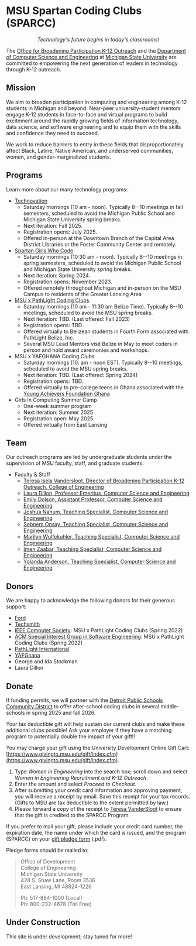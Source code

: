 # MSU Spartan Coding Clubs (SPARCC)

<div style="text-align:center"><em>Technology's future begins in today's classrooms!</em></div>

The [Office for Broadening Participation K-12 Outreach](https://engineering.msu.edu/about/inclusion-diversity/broadening-participation-k-12) and the [Department of Computer Science and Engineering](https://www.cse.msu.edu/) at [Michigan State University](https://www.msu.edu/) are committed to empowering the next generation of leaders in technology through K-12 outreach.

## Mission

We aim to broaden participation in computing and engineering among K-12 students in Michigan and beyond. Near-peer university-student mentors engage K-12 students in face-to-face and virtual programs to build excitement around the rapidly growing fields of information technology, data science, and software engineering and to equip them with the skills and confidence they need to succeed.

We work to reduce barriers to entry in these fields that disproportionately affect Black, Latine, Native American, and underserved communities, women, and gender-marginalized students.

## Programs

Learn more about our many technology programs:


- [Technovation](http://technovation.cadl.org/)
  - Saturday mornings (10 am - noon). Typically 8--10 meetings in fall semesters, scheduled to avoid the Michigan Public School and Michigan State University spring breaks.
  - Next iteration: Fall 2025.
  - Registration opens: July 2025.
  - Offered in-person at the Downtown Branch of the Capital Area District Libraries or the Foster Community Center and remotely. 
- [Spartan Girls Who Code](https://www.spartangwc.org/)
  - Saturday mornings (10:30 am - noon). Typically 8--10 meetings in spring semesters, scheduled to avoid the Michigan Public School and Michigan State University spring breaks.
  - Next iteration: Spring 2024.
  - Registration opens: November 2023.
  - Offered remotely throughout Michigan and in-person on the MSU Campus to residents of the Greater Lansing Area
- [MSU x PathLight Coding Clubs](https://msu-cse-outreach.github.io/belizeweb)
  - Saturday mornings (10 am - 11:30 am Belize Time). Typically 8--10 meetings, scheduled to avoid the MSU spring breaks. 
  - Next iteration: TBD. (Last offered: Fall 2023)
  - Registration opens: TBD.
  - Offered virtually to Belizean students in Fourth Form associated with PathLight Belize, Inc.
  - Several MSU Lead Mentors visit Belize in May to meet coders in person and hold award ceremonies and workshops.
- MSU x YAFGHANA Coding Clubs
   - Saturday mornings (10: am - noon EST). Typically 8--10 meetings, scheduled to avoid the MSU spring breaks.
   - Next iteration: TBD. (Last offered: Spring 2024)
   - Registration opens: TBD.
   - Offered virtually to pre-college teens in Ghana associated with the [Young Achievers Foundation Ghana](https://www.facebook.com/yafghana/)
- Girls in Computing Summer Camp
  - One-week summer program
  - Next iteration: Summer 2025
  - Registration open: May 2025
  - Offered virtually from East Lansing

## Team

Our outreach programs are led by undergraduate students under the supervision of MSU faculty, staff, and graduate students.

- Faculty & Staff
  - [Teresa Isela Vandersloot, Director of Broadening Participation K-12 Outreach, College of Engineering](https://engineering.msu.edu/faculty/Teresa-VanderSloot)
  - [Laura Dillon, Professor Emeritus, Computer Science and Engineering](https://www.cse.msu.edu/~ldillon/)
  - [Emily Dolson, Assistant Professor, Computer Science and Engineering](https://www.cse.msu.edu/~dolsonem/)
  - [Joshua Nahum, Teaching Specialist, Computer Science and Engineering](https://engineering.msu.edu/faculty/Joshua-Nahum)
  - [Sebnem Onsay, Teaching Specialist, Computer Science and Engineering](https://engineering.msu.edu/faculty/Sebnem-Onsay)
  - [Marilyn Wulfekuhler, Teaching Specialist, Computer Science and Engineering](https://engineering.msu.edu/faculty/Marilyn-Wulfekuhler)
  - [Imen Zaabar, Teaching Specialist, Computer Science and Engineering](https://engineering.msu.edu/faculty/Imen-Zaabar)
  - [Yolanda Anderson, Teaching Specialist, Computer Science and Engineering](https://engineering.msu.edu/faculty/Yolanda-Anderson)

## Donors

We are happy to acknowledge the following donors for their generous support:

- [Ford](https://www.ford.com/)
- [Techsmith](https://www.techsmith.com/)
- [IEEE Computer Society](https://tc.computer.org/tcse/): MSU x PathLight Coding Clubs (Spring 2022)
- [ACM Special Interest Group in Software Engineering](https://www.sigsoft.org/): MSU x PathLight Coding Clubs (Spring 2022)
- [PathLight International](https://PathLight.org/)
- [YAFGhana](https://www.facebook.com/yafghana/)
- George and Ida Stockman
- Laura Dillon

## Donate

If funding permits, we will partner with the [Detroit Public Schools Community District](https://www.detroitk12.org/) to offer after-school coding clubs in several middle-schools in spring 2025 and fall 2026. 

Your tax deductible gift will help sustain our current clubs and make these additional clubs possible! Ask your employer if they have a matching program to potentially double the impact of your gift!!

You may charge your gift using the University Development Online Gift Cart: [https://www.givingto.msu.edu/gift/index.cfm](https://www.givingto.msu.edu/gift/index.cfm).
1. Type *Women in Engineering* into the search box; scroll down and select *Women in Engineering Recruitment and K-12 Outreach*.
2. Enter the amount and select *Proceed to Checkout*.
3. After submitting your credit card information and approving payment, you will receive a receipt by email. Save this receipt for your tax records. (Gifts to MSU are tax deductible to the extent permitted by law.)
4. Please forward a copy of the receipt to [Teresa VanderSloot](mailto:iselava1@msu.edu) to ensure that the gift is credited to the SPARCC Program.

If you prefer to mail your gift, please include your credit card number, the expiration date, the name under which the card is issued, and the program (SPARCC) on your [gift pledge form](https://www.egr.msu.edu/sites/default/files/pledgeform.pdf) (.pdf).

Pledge forms should be mailed to:  

> Office of Development  
> College of Engineering  
> Michigan State University  
> 428 S. Shaw Lane, Room 3536  
> East Lansing, MI 48824-1226  
>
> Ph: 517-884-1000 (Local)  
> Ph: 800-232-4678 (Toll Free)  


## Under Construction

This site is under development; stay tuned for more!
